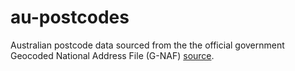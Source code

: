 # au-postcodes

Australian postcode data sourced from the the official government Geocoded National Address File (G-NAF) [source](https://data.gov.au/dataset/ds-dga-19432f89-dc3a-4ef3-b943-5326ef1dbecc/details).

